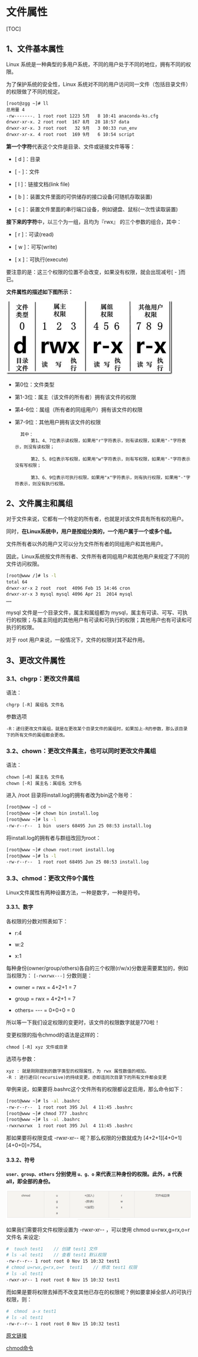 # 文件属性

[TOC]

## 1、文件基本属性

Linux 系统是一种典型的多用户系统，不同的用户处于不同的地位，拥有不同的权限。

为了保护系统的安全性，Linux 系统对不同的用户访问同一文件（包括目录文件）的权限做了不同的规定。

```sh
[root@zgg ~]# ll
总用量 4
-rw-------. 1 root root 1223 5月   8 10:41 anaconda-ks.cfg
drwxr-xr-x. 2 root root  167 8月  28 18:57 data
drwxr-xr-x. 3 root root   32 9月   3 00:33 run_env
drwxr-xr-x. 4 root root  169 9月   6 10:54 script
```
**第一个字符**代表这个文件是目录、文件或链接文件等等：

- [ d ]：目录

- [ - ]：文件

- [ l ]：链接文档(link file)

- [ b ]：装置文件里面的可供储存的接口设备(可随机存取装置)

- [ c ]：装置文件里面的串行端口设备，例如键盘、鼠标(一次性读取装置)

**接下来的字符**中，以三个为一组，且均为『rwx』 的三个参数的组合，其中：

- [ r ]：可读(read)

- [ w ]：可写(write)

- [ x ]：可执行(execute)


要注意的是：这三个权限的位置不会改变，如果没有权限，就会出现减号[ - ]而已。

**文件属性的描述如下图所示：**

![file01](./image/file01.png)


- 第0位：文件类型

- 第1-3位：属主（该文件的所有者）拥有该文件的权限

- 第4-6位：属组（所有者的同组用户）拥有该文件的权限

- 第7-9位：其他用户拥有该文件的权限

		其中：
			第1、4、7位表示读权限，如果用"r"字符表示，则有读权限，如果用"-"字符表示，则没有读权限；

			第2、5、8位表示写权限，如果用"w"字符表示，则有写权限，如果用"-"字符表示没有写权限；

			第3、6、9位表示可执行权限，如果用"x"字符表示，则有执行权限，如果用"-"字符表示，则没有执行权限。

## 2、文件属主和属组

对于文件来说，它都有一个特定的所有者，也就是对该文件具有所有权的用户。

同时，**在Linux系统中，用户是按组分类的，一个用户属于一个或多个组。**

文件所有者以外的用户又可以分为文件所有者的同组用户和其他用户。

因此，Linux系统按文件所有者、文件所有者同组用户和其他用户来规定了不同的文件访问权限。

```sh
[root@www /]# ls -l
total 64
drwxr-xr-x 2 root  root  4096 Feb 15 14:46 cron
drwxr-xr-x 3 mysql mysql 4096 Apr 21  2014 mysql
……
```

mysql 文件是一个目录文件，属主和属组都为 mysql，属主有可读、可写、可执行的权限；与属主同组的其他用户有可读和可执行的权限；其他用户也有可读和可执行的权限。

对于 root 用户来说，一般情况下，文件的权限对其不起作用。

## 3、更改文件属性

### 3.1、chgrp：更改文件属组

语法：

	chgrp [-R] 属组名 文件名

参数选项

	-R：递归更改文件属组，就是在更改某个目录文件的属组时，如果加上-R的参数，那么该目录下的所有文件的属组都会更改。

### 3.2、chown：更改文件属主，也可以同时更改文件属组

语法：

	chown [–R] 属主名 文件名
	chown [-R] 属主名：属组名 文件名

进入 /root 目录将install.log的拥有者改为bin这个账号：

```sh
[root@www ~] cd ~
[root@www ~]# chown bin install.log
[root@www ~]# ls -l
-rw-r--r--  1 bin  users 68495 Jun 25 08:53 install.log
```

将install.log的拥有者与群组改回为root：

```sh
[root@www ~]# chown root:root install.log
[root@www ~]# ls -l
-rw-r--r--  1 root root 68495 Jun 25 08:53 install.log
```

### 3.3、chmod：更改文件9个属性

Linux文件属性有两种设置方法，一种是数字，一种是符号。

#### 3.3.1、数字

各权限的分数对照表如下：

- r:4

- w:2

- x:1

每种身份(owner/group/others)各自的三个权限(r/w/x)分数是需要累加的，例如当权限为： `[-rwxrwx---]` 分数则是：

- owner = rwx = 4+2+1 = 7

- group = rwx = 4+2+1 = 7

- others= --- = 0+0+0 = 0

所以等一下我们设定权限的变更时，该文件的权限数字就是770啦！

变更权限的指令chmod的语法是这样的：

	chmod [-R] xyz 文件或目录

选项与参数：

	xyz : 就是刚刚提到的数字类型的权限属性，为 rwx 属性数值的相加。
	-R : 进行递归(recursive)的持续变更，亦即连同次目录下的所有文件都会变更

举例来说，如果要将.bashrc这个文件所有的权限都设定启用，那么命令如下：

```sh
[root@www ~]# ls -al .bashrc
-rw-r--r--  1 root root 395 Jul  4 11:45 .bashrc
[root@www ~]# chmod 777 .bashrc
[root@www ~]# ls -al .bashrc
-rwxrwxrwx  1 root root 395 Jul  4 11:45 .bashrc
```
那如果要将权限变成 -rwxr-xr-- 呢？那么权限的分数就成为 [4+2+1][4+0+1][4+0+0]=754。

#### 3.3.2、符号

**`user、group、others` 分别使用 `u、g、o` 来代表三种身份的权限。此外，a 代表 all，即全部的身份。**

![file02](./image/file02.png)

如果我们需要将文件权限设置为 -rwxr-xr-- ，可以使用 chmod u=rwx,g=rx,o=r 文件名 来设定:

```sh
#  touch test1    // 创建 test1 文件
# ls -al test1    // 查看 test1 默认权限
-rw-r--r-- 1 root root 0 Nov 15 10:32 test1
# chmod u=rwx,g=rx,o=r  test1    // 修改 test1 权限
# ls -al test1
-rwxr-xr-- 1 root root 0 Nov 15 10:32 test1
```
而如果是要将权限去掉而不改变其他已存在的权限呢？例如要拿掉全部人的可执行权限，则：

```sh
#  chmod  a-x test1
# ls -al test1
-rw-r--r-- 1 root root 0 Nov 15 10:32 test1
```

[原文链接](https://www.runoob.com/linux/linux-file-attr-permission.html)

[chmod命令](https://www.runoob.com/linux/linux-comm-chmod.html)